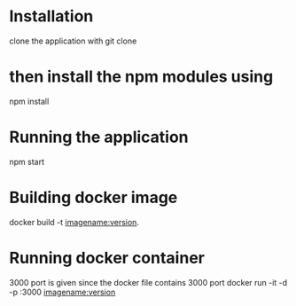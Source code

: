 # Installation
clone the application with git clone

# then install the npm modules using
npm install

# Running the application
npm start

# Building docker image
docker build -t <imagename:version>.

# Running docker container
 3000 port is given since the docker file contains 3000 port
 docker run -it -d -p <outside-port-of-your-choice>:3000 <imagename:version>
